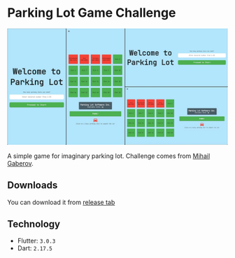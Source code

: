 # Parking Lot Game Challenge

![Parking Lot Game](https://raw.githubusercontent.com/saifymatteo/parking_lot_game/master/github/assets/main.jpg)

A simple game for imaginary parking lot. Challenge comes from [Mihail Gaberov](https://www.freecodecamp.org/news/parking-lot-challenge-solved-in-javascript/).

## Downloads

You can download it from [release tab](https://github.com/saifymatteo/parking_lot_game/releases)

## Technology

- Flutter: `3.0.3`
- Dart: `2.17.5`
